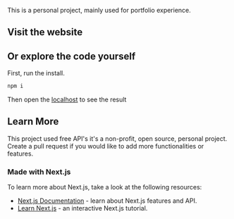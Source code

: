 This is a personal project, mainly used for portfolio experience.

## Visit the website


## Or explore the code yourself

First, run the install.

```bash
npm i
```
Then open the [localhost](localhost:3000) to see the result

## Learn More

This project used free API's it's a non-profit, open source, personal project. Create a pull request if you would like to add more functionalities or features.

### Made with Next.js

To learn more about Next.js, take a look at the following resources:

- [Next.js Documentation](https://nextjs.org/docs) - learn about Next.js features and API.
- [Learn Next.js](https://nextjs.org/learn) - an interactive Next.js tutorial.


